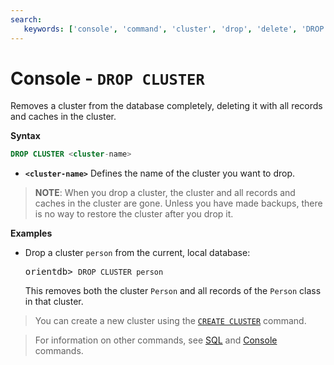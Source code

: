 ```yaml
---
search:
   keywords: ['console', 'command', 'cluster', 'drop', 'delete', 'DROP CLUSTER']
---
```


# Console - `DROP CLUSTER`

Removes a cluster from the database completely, deleting it with all records and caches in the cluster.

**Syntax**

```sql
DROP CLUSTER <cluster-name>
```

- **`<cluster-name>`** Defines the name of the cluster you want to drop.

>**NOTE**: When you drop a cluster, the cluster and all records and caches in the cluster are gone.  Unless you have made backups, there is no way to restore the cluster after you drop it.


**Examples**

- Drop a cluster `person` from the current, local database:

  <pre>
  orientdb> <code class="lang-sql userinput">DROP CLUSTER person</code>
  </pre>

  This removes both the cluster `Person` and all records of the `Person` class in that cluster.

>You can create a new cluster using the [`CREATE CLUSTER`](Console-Command-Create-Cluster.md) command.

>For information on other commands, see [SQL](../../sql/SQL.md) and [Console](../Console-Commands.md) commands.
